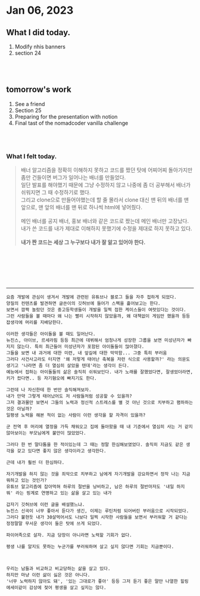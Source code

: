 # Jan 06, 2023 

## What I did today.
1. Modify nhis banners
2. section 24

<br><br>

## tomorrow's work
1. See a friend
2. Section 25
3. Preparing for the presentation with notion
4. Final tast of the nomadcoder vanilla challenge

<br><br>

### What I felt today.
>배너 알고리즘을 정확히 이해하지 못하고 코드를 짰던 탓에 어찌어찌 돌아가지만 좀만 건들이면 버그가 일어나는 배너를 만들었다.<br>
일단 발표를 해야했기 때문에 그냥 수정하지 않고 나중에 좀 더 공부해서 배너가 쉬워지면 그 때 수정하기로 했다.<br>
그리고 clone으로 만들어야했는데 할 줄 몰라서 clone 대신 맨 뒤의 배너를 맨 앞으로, 맨 앞의 배너를 맨 뒤로 하나씩 html에 넣어줬다.<br><br>메인 배너를 공지 배너, 홍보 배너와 같은 코드로 짰는데 메인 배너만 고장났다.<br>
내가 쓴 코드를 내가 제대로 이해하지 못했기에 수정을 제대로 하지 못하고 있다.<br><br>
**내가 짠 코드는 세상 그 누구보다 내가 잘 알고 있어야 한다.**

<br>
<br>
<br>
<br>
<br>

* * *
    요즘 개발에 관심이 생겨서 개발에 관련된 유튜브나 블로그 들을 자주 접하게 되었다.
    양질의 컨텐츠를 발견하면 글쓴이의 깃허브에 들어가 스펙을 흝어보고는 한다.
    보면서 깜짝 놀랐던 것은 중고등학생들이 개발을 일찍 접한 케이스들이 여럿있다는 것이다.
    그런 사람들을 볼 때마다 왜 나는 빨리 시작하지 않았을까, 왜 대책없이 게임만 했을까 등등 잡생각에 머리를 지배당한다.

    이러한 생각들은 아이돌을 볼 때도 일어난다.
    뉴진스, 아이브, 르세라핌 등등 최근에 데뷔해서 엄청나게 성장한 그룹을 보면 미성년자가 빠지지 않는다. 특히 최근들어 미성년자가 포함된 아이돌들이 많아졌다.
    그들을 보면 내 과거에 대한 미련, 내 앞길에 대한 막막함... 그중 특히 부러움
    그러다 사건사고라도 터지면 '왜 저렇게 태어난 축복을 저런 식으로 사용할까?' 라는 의문도 생기고 '나라면 좀 더 열심히 살았을 텐데'라는 생각이 든다.
    예능에서 접하는 아이돌들의 삶은 솔직히 쉬워보인다. 내가 노래를 잘했었다면, 잘생었더라면, 키가 컸다면.. 등 자기혐오에 빠지기도 한다.

    그런데 나 자신한테 한 번만 솔직해져보자.
    내가 만약 그렇게 태어났어도 저 사람들처럼 성공할 수 있을까?
    그저 결과물만 보면서 그들의 노력과 정신적 스트레스를 별 것 아닌 것으로 치부하고 폄하하는 것은 아닐까?
    일평생 노력을 해본 적이 없는 사람이 이런 생각을 할 자격이 있을까?

    군 전역 후 머리에 열정을 가득 채워오고 집에 돌아왔을 때 내 기준에서 열심히 사는 거 같지 않아보이는 부모님에게 불만이 많았었다.

    그러다 한 번 말다툼을 한 적이있는데 그 때는 정말 한심해보였었다. 솔직히 지금도 같은 생각을 갖고 있다면 좋지 않은 생각이라고 생각한다.

    근데 내가 훨씬 더 한심하다.

    자기개발을 하지 않는 것을 죄악으로 치부하고 남에게 자기개발을 강요하면서 정작 나는 지금 뭐하고 있는 것인가?
    유튜브 알고리즘에 잡아먹혀 하루의 절반을 낭비하고, 남은 하루의 절반마저도 '내일 하지 뭐' 라는 핑계로 연명하고 있는 삶을 살고 있는 내가

    갑자기 깃허브에 이런 글을 배설했느냐.
    뉴진스 신곡이 너무 좋아서 듣다가 생긴, 이제는 루틴처럼 되어버린 부러움으로 시작되었다.
    그러다 불현듯 내가 30살먹어서도 나보다 일찍 시작한 사람들을 보면서 부러워할 거 같다는 정정말말 무서운 생각이 들은 탓에 쓰게 되었다.

    파이어족으로 살자. 지금 당장이 아니라면 노력할 기회가 없다.

    평생 나를 알지도 못하는 누군가를 부러워하며 살고 싶지 않다면 기회는 지금뿐이다.



    우리는 남들과 비교하고 비교당하는 삶을 살고 있다.
    하지만 마냥 이런 삶이 싫은 것은 아니다.
    '너무 노력하지 않아도 돼', '있는 그대로가 좋아' 등등 그저 듣기 좋은 말만 나열한 힐링 에세이같이 감상에 젖어 평생을 살고 싶지는 않다.